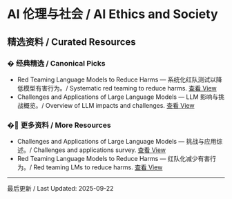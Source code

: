 # AI 伦理与社会 / AI Ethics and Society

## 精选资料 / Curated Resources

### � 经典精选 / Canonical Picks

- Red Teaming Language Models to Reduce Harms — 系统化红队测试以降低模型有害行为。/ Systematic red teaming to reduce harms. [查看 View](../_library/Red_Teaming_Language_Models_to_Reduce_Harms_Methods,_Scaling_Behaviors,_and_Lessons_Learned.pdf)
- Challenges and Applications of Large Language Models — LLM 影响与挑战概览。/ Overview of LLM impacts and challenges. [查看 View](../_library/Challenges_and_Applications_of_Large_Language_Models.pdf)

### �📄 更多资料 / More Resources

- Challenges and Applications of Large Language Models — 挑战与应用综述。/ Challenges and applications survey. [查看 View](../_library/Challenges_and_Applications_of_Large_Language_Models.pdf)
- Red Teaming Language Models to Reduce Harms — 红队化减少有害行为。/ Red teaming LMs to reduce harms. [查看 View](../_library/Red_Teaming_Language_Models_to_Reduce_Harms_Methods,_Scaling_Behaviors,_and_Lessons_Learned.pdf)

---

最后更新 / Last Updated: 2025-09-22
